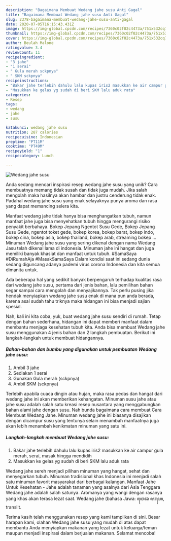 ```yaml
---
description: "Bagaimana Membuat Wedang jahe susu Anti Gagal"
title: "Bagaimana Membuat Wedang jahe susu Anti Gagal"
slug: 2378-bagaimana-membuat-wedang-jahe-susu-anti-gagal
date: 2020-07-05T16:15:43.431Z
image: https://img-global.cpcdn.com/recipes/7360c02f02c4473a/751x532cq70/wedang-jahe-susu-foto-resep-utama.jpg
thumbnail: https://img-global.cpcdn.com/recipes/7360c02f02c4473a/751x532cq70/wedang-jahe-susu-foto-resep-utama.jpg
cover: https://img-global.cpcdn.com/recipes/7360c02f02c4473a/751x532cq70/wedang-jahe-susu-foto-resep-utama.jpg
author: Beulah Malone
ratingvalue: 3.4
reviewcount: 11
recipeingredient:
- "3 jahe"
- "1 serai"
- " Gula merah sckpnya"
- " SKM sckpnya"
recipeinstructions:
- "Bakar jahe terlebih dahulu lalu kupas iris2 masukkan ke air campur gula merah, serai, masak hingga mendidih"
- "Masukkan ke gelas yg sudah di beri SKM lalu aduk rata"
categories:
- Resep
tags:
- wedang
- jahe
- susu

katakunci: wedang jahe susu 
nutrition: 287 calories
recipecuisine: Indonesian
preptime: "PT11M"
cooktime: "PT49M"
recipeyield: "1"
recipecategory: Lunch

---
```



![Wedang jahe susu](https://img-global.cpcdn.com/recipes/7360c02f02c4473a/751x532cq70/wedang-jahe-susu-foto-resep-utama.jpg)

Anda sedang mencari inspirasi resep wedang jahe susu yang unik? Cara membuatnya memang tidak susah dan tidak juga mudah. Jika salah mengolah maka hasilnya akan hambar dan justru cenderung tidak enak. Padahal wedang jahe susu yang enak selayaknya punya aroma dan rasa yang dapat memancing selera kita.

Manfaat wedang jahe tidak hanya bisa menghangatkan tubuh, namun manfaat jahe juga bisa menyehatkan tubuh hingga mengurangi risiko penyakit berbahaya. Bokep Jepang Ngentot Susu Gede, Bokep Jepang Susu Gede, ngentot toket gede, bokep korea, bokep barat, bokep indo, bokep cina, bokep asia, bokep thailand, bokep arab, streaming bokep … Minuman Wedang jahe susu yang sering dikenal dengan nama Wedang Jasu telah dikenal lama di indonesia. Minuman jahe ini hangat dan juga memiliki banyak khasiat dan manfaat untuk tubuh. #SamaSaya #DiRumahAja #MasakSamaSaya Dalam kondisi saat ini sedang dunia sedang diguncang adanya pademi virus corona Indonesia dan kita semua dimanita untuk.

Ada beberapa hal yang sedikit banyak berpengaruh terhadap kualitas rasa dari wedang jahe susu, pertama dari jenis bahan, lalu pemilihan bahan segar sampai cara mengolah dan menyajikannya. Tak perlu pusing jika hendak menyiapkan wedang jahe susu enak di mana pun anda berada, karena asal sudah tahu triknya maka hidangan ini bisa menjadi sajian spesial.


Nah, kali ini kita coba, yuk, buat wedang jahe susu sendiri di rumah. Tetap dengan bahan sederhana, hidangan ini dapat memberi manfaat dalam membantu menjaga kesehatan tubuh kita. Anda bisa membuat Wedang jahe susu menggunakan 4 jenis bahan dan 2 langkah pembuatan. Berikut ini langkah-langkah untuk membuat hidangannya.

<!--inarticleads1-->

##### Bahan-bahan dan bumbu yang digunakan untuk pembuatan Wedang jahe susu:

1. Ambil 3 jahe
1. Sediakan 1 serai
1. Gunakan  Gula merah (sckpnya)
1. Ambil  SKM (sckpnya)


Terlebih apabila cuaca dingin atau hujan, maka rasa pedas dan hangat dari wedang jahe ini akan memberikan kehangatan. Minuman susu jahe atau jahe susu adalah salah satu kreasi resep nusantara yang menggabungkan bahan alami jahe dengan susu. Nah bunda bagaimana cara membuat Cara Membuat Wedang Jahe. Minuman wedang jahe ini biasanya disajikan dengan dicampur susu yang tentunya selain menambah manfaatnya juga akan lebih menambah kenikmatan minuman yang satu ini. 

<!--inarticleads2-->

##### Langkah-langkah membuat Wedang jahe susu:

1. Bakar jahe terlebih dahulu lalu kupas iris2 masukkan ke air campur gula merah, serai, masak hingga mendidih
1. Masukkan ke gelas yg sudah di beri SKM lalu aduk rata


Wedang jahe sereh menjadi pilihan minuman yang hangat, sehat dan menyegarkan tubuh. Minuman tradisional khas Indonesia ini menjadi salah satu minuman favorit masyarakat dari berbagai kalangan. Manfaat Jahe Untuk Kesehatan - Jahe adalah tanaman yang asalnya dari Asia Tenggara Wedang jahe adalah salah satunya. Aromanya yang wangi dengan rasanya yang khas akan terasa lezat saat. Wedang jahe (bahasa Jawa: ꦮꦺꦢꦁ ꦗꦲꦺ, translit. 

Terima kasih telah menggunakan resep yang kami tampilkan di sini. Besar harapan kami, olahan Wedang jahe susu yang mudah di atas dapat membantu Anda menyiapkan makanan yang lezat untuk keluarga/teman maupun menjadi inspirasi dalam berjualan makanan. Selamat mencoba!
